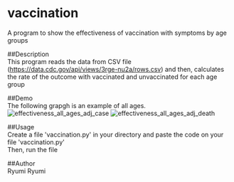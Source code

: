 vaccination
====

A program to show the effectiveness of vaccination with symptoms by age groups

##Description  
This program reads the data from CSV file (https://data.cdc.gov/api/views/3rge-nu2a/rows.csv) and then, calculates the rate of the outcome with vaccinated and unvaccinated for each age group

##Demo  
The following grapgh is an example of all ages.  
![effectiveness_all_ages_adj_case](https://github.com/Ryumi-Ryumi/vaccination/assets/153894701/41f10551-f57d-4acb-a28f-8022c953765f)
![effectiveness_all_ages_adj_death](https://github.com/Ryumi-Ryumi/vaccination/assets/153894701/27389c53-8147-42d7-9536-03b133cbf77c)

##Usage  
Create a file 'vaccination.py' in your directory and paste the code on your file 'vaccination.py'  
Then, run the file

##Author  
Ryumi Ryumi
